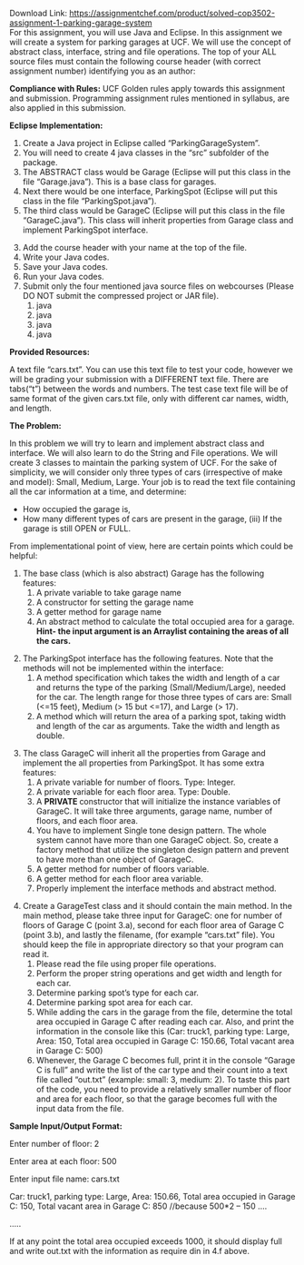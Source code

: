 Download Link: https://assignmentchef.com/product/solved-cop3502-assignment-1-parking-garage-system
<br>
For this assignment, you will use Java and Eclipse. In this assignment we will create a system for parking garages at UCF. We will use the concept of abstract class, interface, string and file operations. The top of your ALL source files must contain the following course header (with correct assignment number) identifying you as an author:

<strong>Compliance with Rules:</strong> UCF Golden rules apply towards this assignment and submission. Programming assignment rules mentioned in syllabus, are also applied in this submission.

<strong>Eclipse Implementation: </strong>

<ol>

 <li>Create a Java project in Eclipse called “ParkingGarageSystem”.</li>

 <li>You will need to create 4 java classes in the “src” subfolder of the package.</li>

 <li>The ABSTRACT class would be Garage (Eclipse will put this class in the file “Garage.java”). This is a base class for garages.</li>

 <li>Next there would be one interface, ParkingSpot (Eclipse will put this class in the file “ParkingSpot.java”).</li>

 <li>The third class would be GarageC (Eclipse will put this class in the file “GarageC.java”). This class will inherit properties from Garage class and implement ParkingSpot interface.</li>

</ol>




<ol start="3">

 <li>Add the course header with your name at the top of the file.</li>

 <li>Write your Java codes.</li>

 <li>Save your Java codes.</li>

 <li>Run your Java codes.</li>

 <li>Submit only the four mentioned java source files on webcourses (Please DO NOT submit the compressed project or JAR file).

  <ol>

   <li>java</li>

   <li>java</li>

   <li>java</li>

   <li>java</li>

  </ol></li>

</ol>




<strong>Provided Resources: </strong>

<strong> </strong>

A text file “cars.txt”. You can use this text file to test your code, however we will be grading your submission with a DIFFERENT text file. There are tabs(“t”) between the words and numbers. The test case text file will be of same format of the given cars.txt file, only with different car names, width, and length.




<strong>The Problem: </strong>




In this problem we will try to learn and implement abstract class and interface. We will also learn to do the String and File operations. We will create 3 classes to maintain the parking system of UCF. For the sake of simplicity, we will consider only three types of cars (irrespective of make and model): Small, Medium, Large. Your job is to read the text file containing all the car information at a time, and determine:

<ul>

 <li>How occupied the garage is,</li>

 <li>How many different types of cars are present in the garage, (iii) If the garage is still OPEN or FULL.</li>

</ul>

From implementational point of view, here are certain points which could be helpful:

<ol>

 <li>The base class (which is also abstract) Garage has the following features:

  <ol>

   <li>A private variable to take garage name</li>

   <li>A constructor for setting the garage name</li>

   <li>A getter method for garage name</li>

   <li>An abstract method to calculate the total occupied area for a garage. <strong>Hint- the input argument is an Arraylist containing the areas of all the cars. </strong></li>

  </ol></li>

</ol>




<ol start="2">

 <li>The ParkingSpot interface has the following features. Note that the methods will not be implemented within the interface:

  <ol>

   <li>A method specification which takes the width and length of a car and returns the type of the parking (Small/Medium/Large), needed for the car. The length range for those three types of cars are: Small (&lt;=15 feet), Medium (&gt; 15 but &lt;=17), and Large (&gt; 17).</li>

   <li>A method which will return the area of a parking spot, taking width and length of the car as arguments. Take the width and length as double.</li>

  </ol></li>

</ol>




<ol start="3">

 <li>The class GarageC will inherit all the properties from Garage and implement the all properties from ParkingSpot. It has some extra features:

  <ol>

   <li>A private variable for number of floors. Type: Integer.</li>

   <li>A private variable for each floor area. Type: Double.</li>

   <li>A <strong>PRIVATE </strong>constructor that will initialize the instance variables of GarageC. It will take three arguments, garage name, number of floors, and each floor area.</li>

   <li>You have to implement Single tone design pattern. The whole system cannot have more than one GarageC object. So, create a factory method that utilize the singleton design pattern and prevent to have more than one object of GarageC.</li>

   <li>A getter method for number of floors variable.</li>

   <li>A getter method for each floor area variable.</li>

   <li>Properly implement the interface methods and abstract method.</li>

  </ol></li>

</ol>




<ol start="4">

 <li>Create a GarageTest class and it should contain the main method. In the main method, please take three input for GarageC: one for number of floors of Garage C (point 3.a), second for each floor area of Garage C (point 3.b), and lastly the filename, (for example “cars.txt” file). You should keep the file in appropriate directory so that your program can read it.

  <ol>

   <li>Please read the file using proper file operations.</li>

   <li>Perform the proper string operations and get width and length for each car.</li>

   <li>Determine parking spot’s type for each car.</li>

   <li>Determine parking spot area for each car.</li>

   <li>While adding the cars in the garage from the file, determine the total area occupied in Garage C after reading each car. Also, and print the information in the console like this (Car: truck1, parking type: Large, Area: 150, Total area occupied in Garage C: 150.66, Total vacant area in Garage C: 500)</li>

   <li>Whenever, the Garage C becomes full, print it in the console “Garage C is full” and write the list of the car type and their count into a text file called “out.txt” (example: small: 3, medium: 2). To taste this part of the code, you need to provide a relatively smaller number of floor and area for each floor, so that the garage becomes full with the input data from the file.</li>

  </ol></li>

</ol>




<strong>Sample Input/Output Format: </strong>

<strong> </strong>

Enter number of floor: 2

Enter area at each floor: 500

Enter input file name: cars.txt

Car: truck1, parking type: Large, Area: 150.66, Total area occupied in Garage C: 150, Total vacant area in Garage C: 850 //because 500*2 – 150 ….

…..

If at any point the total area occupied exceeds 1000, it should display full and write out.txt with the information as require din in 4.f above.

<strong> </strong>


